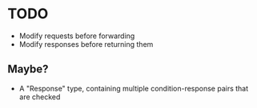 # TODO

- Modify requests before forwarding
- Modify responses before returning them

## Maybe?

- A "Response" type, containing multiple condition-response pairs that are checked